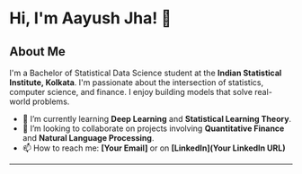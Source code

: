 # Hi, I'm Aayush Jha! 👋

## About Me
I'm a Bachelor of Statistical Data Science student at the **Indian Statistical Institute, Kolkata**. I'm passionate about the intersection of statistics, computer science, and finance. I enjoy building models that solve real-world problems.

- 🌱 I’m currently learning **Deep Learning** and **Statistical Learning Theory**.
- 👯 I’m looking to collaborate on projects involving **Quantitative Finance** and **Natural Language Processing**.
- 📫 How to reach me: **[Your Email]** or on **[LinkedIn](Your LinkedIn URL)**

---
